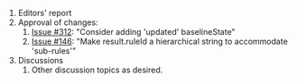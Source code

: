 1. Editors' report
1. Approval of changes:
    1. [Issue #312](https://github.com/oasis-tcs/sarif-spec/issues/312): "Consider adding 'updated' baselineState"
    1. [Issue #146](https://github.com/oasis-tcs/sarif-spec/issues/146): "Make result.ruleId a hierarchical string to accommodate 'sub-rules'"
1. Discussions
    1. Other discussion topics as desired.
